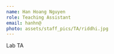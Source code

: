 ```yaml
---
name: Han Hoang Nguyen
role: Teaching Assistant
email: hanhn@
photo: assets/staff_pics/TA/riddhi.jpg
---
```


Lab TA